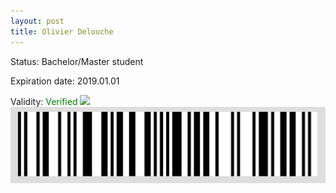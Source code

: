```yaml
---
layout: post
title: Olivier Delouche
---
```


Status: Bachelor/Master student

Expiration date: 2019.01.01

Validity: <font color="green"> Verified</font> 
![](/members/img/Olivier_Delouche.png)
![](/members/img/bar.png)
